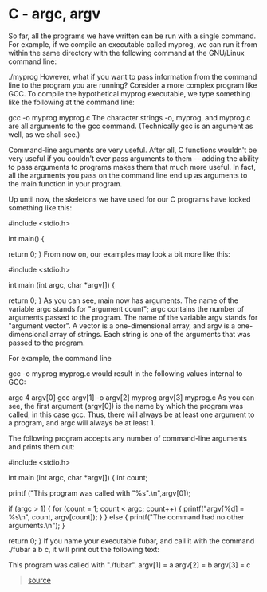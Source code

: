 # C - argc, argv

So far, all the programs we have written can be run with a single command. For example, if we compile an executable called myprog, we can run it from within the same directory with the following command at the GNU/Linux command line:

./myprog
However, what if you want to pass information from the command line to the program you are running? Consider a more complex program like GCC. To compile the hypothetical myprog executable, we type something like the following at the command line:

gcc -o myprog myprog.c
The character strings -o, myprog, and myprog.c are all arguments to the gcc command. (Technically gcc is an argument as well, as we shall see.)

Command-line arguments are very useful. After all, C functions wouldn't be very useful if you couldn't ever pass arguments to them -- adding the ability to pass arguments to programs makes them that much more useful. In fact, all the arguments you pass on the command line end up as arguments to the main function in your program.

Up until now, the skeletons we have used for our C programs have looked something like this:

#include <stdio.h>

int main()
{

  return 0;
}
From now on, our examples may look a bit more like this:

#include <stdio.h>

int main (int argc, char *argv[])
{

  return 0;
}
As you can see, main now has arguments. The name of the variable argc stands for "argument count"; argc contains the number of arguments passed to the program. The name of the variable argv stands for "argument vector". A vector is a one-dimensional array, and argv is a one-dimensional array of strings. Each string is one of the arguments that was passed to the program.

For example, the command line

gcc -o myprog myprog.c
would result in the following values internal to GCC:


argc
4
argv[0]
gcc
argv[1]
-o
argv[2]
myprog
argv[3]
myprog.c
As you can see, the first argument (argv[0]) is the name by which the program was called, in this case gcc. Thus, there will always be at least one argument to a program, and argc will always be at least 1.

The following program accepts any number of command-line arguments and prints them out:

#include <stdio.h>

int main (int argc, char *argv[])
{
  int count;

  printf ("This program was called with \"%s\".\n",argv[0]);

  if (argc > 1)
    {
      for (count = 1; count < argc; count++)
	{
	  printf("argv[%d] = %s\n", count, argv[count]);
	}
    }
  else
    {
      printf("The command had no other arguments.\n");
    }

  return 0;
}
If you name your executable fubar, and call it with the command ./fubar a b c, it will print out the following text:

This program was called with "./fubar".
argv[1] = a
argv[2] = b
argv[3] = c

> [source](http://crasseux.com/books/ctutorial/argc-and-argv.html)
